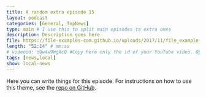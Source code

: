 ```yaml
---
title: A random extra episode 15
layout: podcast
categories: [General, TopNews]
type: main # I use this to split main episodes to extra ones
description: Description goes here
file: https://file-examples-com.github.io/uploads/2017/11/file_example_MP3_700KB.mp3 #Link to your .mp3 file
length: "52:14" # mm:ss
# videoid: dQw4w9WgXcQ #Copy here only the id of your YouTube video. Optional
tags: [news,local]
show: local-news
---
```


Here you can write things for this episode.
For instructions on how to use this theme, see the [repo on GitHub](https://github.com/PandaSekh/Jekyll-Podcaster).